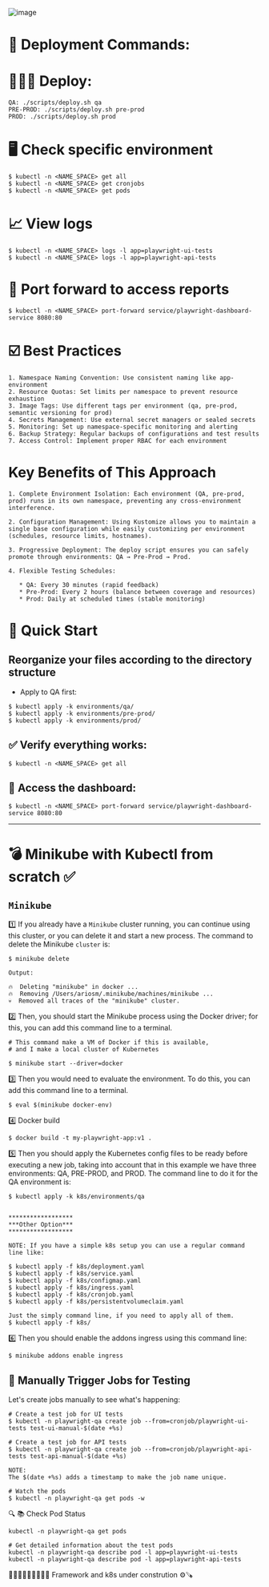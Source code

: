 ![image](https://github.com/user-attachments/assets/a86857cd-87b4-44c6-ad88-5c7c7f58002d)

# 🚀 Deployment Commands: 

# 👷🏻‍♂️ Deploy: 
```shell
QA: ./scripts/deploy.sh qa
PRE-PROD: ./scripts/deploy.sh pre-prod
PROD: ./scripts/deploy.sh prod
```

# 🖥️ Check specific environment
```shell
$ kubectl -n <NAME_SPACE> get all
$ kubectl -n <NAME_SPACE> get cronjobs
$ kubectl -n <NAME_SPACE> get pods
```

# 📈 View logs
```shell
$ kubectl -n <NAME_SPACE> logs -l app=playwright-ui-tests
$ kubectl -n <NAME_SPACE> logs -l app=playwright-api-tests
```

# 🛜 Port forward to access reports
```shell
$ kubectl -n <NAME_SPACE> port-forward service/playwright-dashboard-service 8080:80
```

# ☑️ Best Practices

```text
1. Namespace Naming Convention: Use consistent naming like app-environment
2. Resource Quotas: Set limits per namespace to prevent resource exhaustion
3. Image Tags: Use different tags per environment (qa, pre-prod, semantic versioning for prod)
4. Secrets Management: Use external secret managers or sealed secrets
5. Monitoring: Set up namespace-specific monitoring and alerting
6. Backup Strategy: Regular backups of configurations and test results
7. Access Control: Implement proper RBAC for each environment
```

# Key Benefits of This Approach
```text
1. Complete Environment Isolation: Each environment (QA, pre-prod, prod) runs in its own namespace, preventing any cross-environment interference.
   
2. Configuration Management: Using Kustomize allows you to maintain a single base configuration while easily customizing per environment (schedules, resource limits, hostnames).

3. Progressive Deployment: The deploy script ensures you can safely promote through environments: QA → Pre-Prod → Prod.

4. Flexible Testing Schedules:

   * QA: Every 30 minutes (rapid feedback)
   * Pre-Prod: Every 2 hours (balance between coverage and resources)
   * Prod: Daily at scheduled times (stable monitoring)
```

# 🚚 Quick Start

## Reorganize your files according to the directory structure
- Apply to QA first:
```shell
$ kubectl apply -k environments/qa/
$ kubectl apply -k environments/pre-prod/
$ kubectl apply -k environments/prod/
```

## ✅ Verify everything works:
```shell
$ kubectl -n <NAME_SPACE> get all
```

## 💨 Access the dashboard:
```shell
$ kubectl -n <NAME_SPACE> port-forward service/playwright-dashboard-service 8080:80
```
___
# 💣 Minikube with Kubectl from scratch ✅

## `Minikube`

1️⃣ If you already have a `Minikube` cluster running, you can continue using this cluster, or you can delete it and start a new process. The command to delete the Minikube `cluster` is:

```shell
$ minikube delete

Output: 

🔥  Deleting "minikube" in docker ...
🔥  Removing /Users/ariosm/.minikube/machines/minikube ...
💀  Removed all traces of the "minikube" cluster.
```

2️⃣ Then, you should start the Minikube process using the Docker driver; for this, you can add this command line to a terminal.

```shell
# This command make a VM of Docker if this is available, 
# and I make a local cluster of Kubernetes

$ minikube start --driver=docker
```

3️⃣ Then you would need to evaluate the environment. To do this, you can add this command line to a terminal. 
```shell
$ eval $(minikube docker-env)
```
4️⃣ Docker build
```shell
$ docker build -t my-playwright-app:v1 .
```
5️⃣ Then you should apply the Kubernetes config files to be ready before executing a new job, taking into account that in this example we have three environments: QA, PRE-PROD, and PROD.  The command line to do it for the QA environment is:  

```shell
$ kubectl apply -k k8s/environments/qa


******************
***Other Option***
******************

NOTE: If you have a simple k8s setup you can use a regular command line like: 

$ kubectl apply -f k8s/deployment.yaml
$ kubectl apply -f k8s/service.yaml
$ kubectl apply -f k8s/configmap.yaml
$ kubectl apply -f k8s/ingress.yaml
$ kubectl apply -f k8s/cronjob.yaml
$ kubectl apply -f k8s/persistentvolumeclaim.yaml

Just the simply command line, if you need to apply all of them. 
$ kubectl apply -f k8s/
```

6️⃣ Then you should enable the addons ingress using this command line: 
```shell
$ minikube addons enable ingress
```

## 🚀 Manually Trigger Jobs for Testing
Let's create jobs manually to see what's happening:

```shell
# Create a test job for UI tests
$ kubectl -n playwright-qa create job --from=cronjob/playwright-ui-tests test-ui-manual-$(date +%s)

# Create a test job for API tests
$ kubectl -n playwright-qa create job --from=cronjob/playwright-api-tests test-api-manual-$(date +%s)

NOTE: 
The $(date +%s) adds a timestamp to make the job name unique.

# Watch the pods
$ kubectl -n playwright-qa get pods -w

```

🔍 📚 Check Pod Status

```# Get all pods including the test pods
kubectl -n playwright-qa get pods

# Get detailed information about the test pods
kubectl -n playwright-qa describe pod -l app=playwright-ui-tests
kubectl -n playwright-qa describe pod -l app=playwright-api-tests
```


👷🏻‍♂️👷🏻‍♂️🏃🏼‍♂️ Framework and k8s under constrution ⚙️🪚
